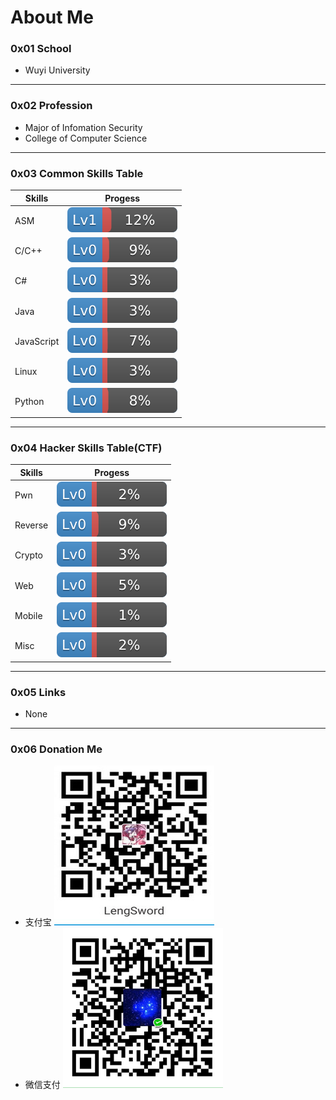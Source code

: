 # About Me

### 0x01 **School**
- Wuyi University

------
### 0x02 **Profession**
- Major of Infomation Security
- College of Computer Science

------
### 0x03 **Common Skills Table**
| Skills    | Progess   |
|-----------|-----------|
| ASM       | ![12%](../img/12.svg) |
| C/C++     | ![9%](../img/9.svg)   |
| C#        | ![3%](../img/3.svg)   |
| Java      | ![3%](../img/3.svg)   |
| JavaScript| ![7%](../img/7.svg)   |
| Linux     | ![3%](../img/3.svg)   |
| Python    | ![8%](../img/8.svg)   |   


------
### 0x04 **Hacker Skills Table(CTF)**
| Skills    | Progess   |
|-----------|-----------|
| Pwn       | ![2%](../img/2.svg)   |
| Reverse   | ![9%](../img/9.svg)   |
| Crypto    | ![3%](../img/3.svg)   |
| Web       | ![5%](../img/5.svg)   |
| Mobile    | ![1%](../img/1.svg)   |
| Misc      | ![2%](../img/2.svg)   |


------
### 0x05 **Links**
- None

------
### 0x06 **Donation Me**
- 支付宝 ![Alipay](../img/alipay.jpg)
- 微信支付 ![WeChat Pay](../img/wechatpay.png)